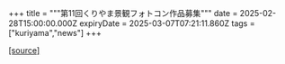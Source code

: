 +++
title = """第11回くりやま景観フォトコン作品募集"""
date = 2025-02-28T15:00:00.000Z
expiryDate = 2025-03-07T07:21:11.860Z
tags = ["kuriyama","news"]
+++


[[source]](https://www.town.kuriyama.hokkaido.jp/soshiki/48/663.html)
